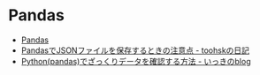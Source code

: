 # Pandas

- [Pandas](https://ja.wikipedia.org/wiki/Pandas)
- [PandasでJSONファイルを保存するときの注意点 - toohskの日記](https://toohsk.hateblo.jp/entry/2018/07/30/185317)
- [Python(pandas)でざっくりデータを確認する方法 - いっきのblog](http://kzkohashi.hatenablog.com/entry/2018/08/27/232208)
